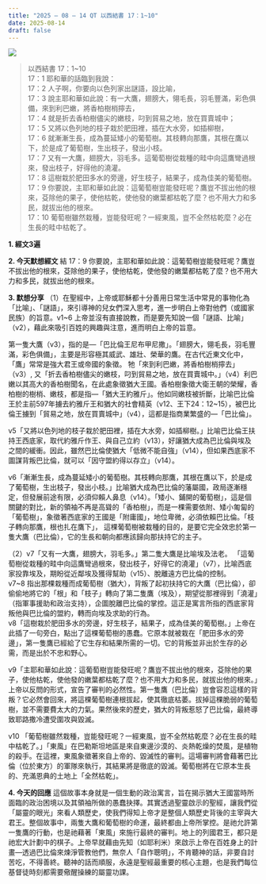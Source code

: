 ```yaml
---
title: "2025 – 08 – 14 QT 以西結書 17：1~10"
date: 2025-08-14
draft: false
---
```


![](/images/qt.jpg)
> 以西結書 17：1~10  
> 17：1 耶和華的話臨到我說：  
> 17：2 人子啊，你要向以色列家出謎語，設比喻，  
> 17：3 說主耶和華如此說：有一大鷹，翅膀大，翎毛長，羽毛豐滿，彩色俱備，來到利巴嫩，將香柏樹梢擰去，  
> 17：4 就是折去香柏樹儘尖的嫩枝，叼到貿易之地，放在買賣城中；  
> 17：5 又將以色列地的枝子栽於肥田裡，插在大水旁，如插柳樹，  
> 17：6 就漸漸生長，成為蔓延矮小的葡萄樹。其枝轉向那鷹，其根在鷹以下，於是成了葡萄樹，生出枝子，發出小枝。  
> 17：7 又有一大鷹，翅膀大，羽毛多。這葡萄樹從栽種的畦中向這鷹彎過根來，發出枝子，好得他的澆灌。  
> 17：8 這樹栽於肥田多水的旁邊，好生枝子，結果子，成為佳美的葡萄樹。  
> 17：9 你要說，主耶和華如此說：這葡萄樹豈能發旺呢？鷹豈不拔出他的根來，芟除他的果子，使他枯乾，使他發的嫩葉都枯乾了麼？也不用大力和多民，就拔出他的根來。  
> 17：10 葡萄樹雖然栽種，豈能發旺呢？一經東風，豈不全然枯乾麼？必在生長的畦中枯乾了。



**1. 經文3遍**

**2. 今天默想經文**
結 17：9 你要說，主耶和華如此說：這葡萄樹豈能發旺呢？鷹豈不拔出他的根來，芟除他的果子，使他枯乾，使他發的嫩葉都枯乾了麼？也不用大力和多民，就拔出他的根來。  

**3. 默想分享**
（1）在聖經中，上帝或耶穌都十分善用日常生活中常見的事物化為「比喻」、「謎語」，來引導神的兒女們深入思考，進一步明白上帝對他們（或國家民族）的旨意。v1\~6 上帝並沒有直接說教，而是要先知說一個「謎語、比喻」（v2），藉此來吸引百姓的興趣與注意，進而明白上帝的旨意。

第一隻大鷹（v3），指的是—「巴比倫王尼布甲尼撒」。「翅膀大，翎毛長，羽毛豐滿，彩色俱備」，主要是形容極其威武、雄壯、榮華的鷹。在古代近東文化中，「鷹」常常是強大君王或帝國的象徵。 牠「來到利巴嫩，將香柏樹梢擰去」（v3）, 又「折去香柏樹儘尖的嫩枝，叼到貿易之地，放在買賣城中。」（v4）利巴嫩以其高大的香柏樹聞名，在此處象徵猶大王國。香柏樹象徵大衛王朝的榮耀，香柏樹的樹梢、嫩枝，都是指—「猶大王約雅斤」。他如同嫩枝被折斷，比喻巴比倫王於主前597年擄去約雅斤王和猶大的社會精英（v12、王下24：12\~15），被巴比倫王擄到「貿易之地，放在買賣城中」（v4），這都是指商業繁盛的—「巴比倫」。

v5「又將以色列地的枝子栽於肥田裡，插在大水旁，如插柳樹。」比喻巴比倫王扶持王西底家，取代約雅斤作王、與自己立約（v13），好讓猶大成為巴比倫與埃及之間的緩衝。因此，雖然巴比倫使猶大「低微不能自強」（v14），但如果西底家不圖謀背叛巴比倫，就可以「因守盟約得以存立」（v14）。

v6「漸漸生長，成為蔓延矮小的葡萄樹。其枝轉向那鷹，其根在鷹以下，於是成了葡萄樹，生出枝子，發出小枝。」比喻猶大成為巴比倫的藩屬國，政局逐漸穩定，但發展前途有限，必須仰賴人鼻息（v14）。「矮小、鋪開的葡萄樹」，這是個關鍵的對比，新的領袖不再是高聳的「香柏樹」，而是一棵需要依附、矮小匍匐的「葡萄樹」，象徵著西底家的王國是「附庸國」，地位卑微，必須依賴巴比倫。「枝子轉向那鷹，根也扎在鷹下」， 這棵葡萄樹被栽種的目的，是要它完全效忠於第一隻大鷹（巴比倫），它的生長和朝向都應該歸向那扶持它的主子。

（2）v7「又有一大鷹，翅膀大，羽毛多。」第二隻大鷹是比喻埃及法老。
「這葡萄樹從栽種的畦中向這鷹彎過根來，發出枝子，好得它的澆灌」（v7），比喻西底家投靠埃及，期盼從近鄰埃及獲得幫助（v15）、脫離遠方巴比倫的控制。  
v7\~8 指出那棵栽種而成葡萄樹（猶大），背叛了起初扶持它的大鷹（巴比倫），卻偷偷地將它的「根」和「枝子」轉向了第二隻鷹（埃及），期望從那裡得到「澆灌」（指軍事援助和政治支持），企圖脫離巴比倫的掌控。這正是寓言所指的西底家背叛他與巴比倫的盟約，轉而向埃及求助的行為。  
v8「這樹栽於肥田多水的旁邊，好生枝子，結果子，成為佳美的葡萄樹。」上帝在此插了一句旁白，點出了這棵葡萄樹的愚蠢。它原本就被栽在「肥田多水的旁邊」，第一隻鷹已經給了它生存和結果所需的一切。它的背叛並非出於生存的必需，而是出於不忠和野心。

v9「主耶和華如此說：這葡萄樹豈能發旺呢？鷹豈不拔出他的根來，芟除他的果子，使他枯乾，使他發的嫩葉都枯乾了麼？也不用大力和多民，就拔出他的根來。」上帝以反問的形式，宣告了審判的必然性。第一隻鷹（巴比倫）豈會容忍這樣的背叛？它必然會回來，將這棵葡萄樹連根拔起，使其徹底枯萎。拔掉這棵脆弱的葡萄樹，並不需要費太大的力氣。果然後來的歷史，猶大的背叛惹怒了巴比倫，最終導致耶路撒冷遭受圍攻與毀滅。

v10 「葡萄樹雖然栽種，豈能發旺呢？一經東風，豈不全然枯乾麼？必在生長的畦中枯乾了。」「東風」在巴勒斯坦地區是來自東邊沙漠的、炎熱乾燥的焚風，是植物的殺手。在這裡，東風象徵著來自上帝的、毀滅性的審判。這場審判將會藉著巴比倫（位於東方）的軍隊來執行，其結果將是徹底的毀滅。葡萄樹將在它原本生長的、充滿恩典的土地上「全然枯乾」。

**4. 今天的回應**
這個故事本身就是一個生動的政治寓言，旨在揭示猶大王國當時所面臨的政治困境以及其領袖所做的愚蠢抉擇。其實透過聖靈啟示的聖經，讓我們從「屬靈的眼光」來看人類歷史，使我們得知上帝才是整個人類歷史背後的主宰與大君王。整個故事中，兩隻大鷹和葡萄樹的命運，最終都由上帝所掌控。是祂允許第一隻鷹的行動，也是祂藉著「東風」來施行最終的審判。地上的列國君王，都只是祂宏大計劃中的棋子。上帝早就藉由先知（如耶利米）來啟示上帝在百姓身上的計畫—透過巴比倫來煉淨管教他們，無奈人「自作聰明」，不肯聽神的話，非要自討苦吃，不得善終。聽神的話而順服，永遠是聖經最重要的核心主題，也是我們每位基督徒時刻都需要儆醒操練的屬靈功課。

